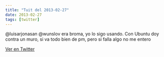 ```yaml
---
title: "Tuit del 2013-02-27"
date: 2013-02-27
tags: [twitter]
---
```


@luisarjonasan @wunslov era broma, yo lo sigo usando. Con Ubuntu doy contra un muro, si va todo bien de pm, pero si falla algo no me entero



[Ver en Twitter](https://twitter.com/i/web/status/306882248957886465)
